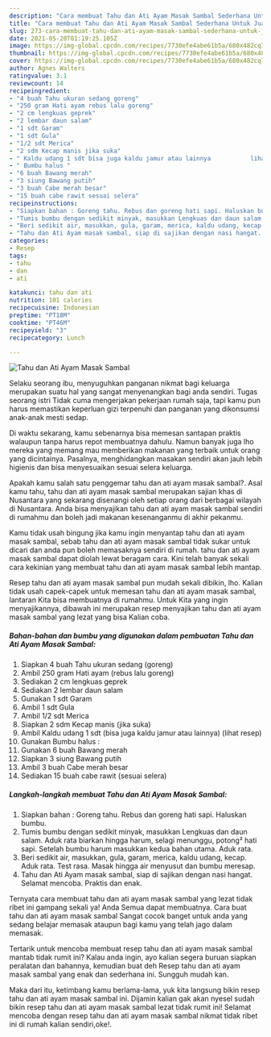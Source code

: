 ```yaml
---
description: "Cara membuat Tahu dan Ati Ayam Masak Sambal Sederhana Untuk Jualan"
title: "Cara membuat Tahu dan Ati Ayam Masak Sambal Sederhana Untuk Jualan"
slug: 273-cara-membuat-tahu-dan-ati-ayam-masak-sambal-sederhana-untuk-jualan
date: 2021-05-20T01:19:25.105Z
image: https://img-global.cpcdn.com/recipes/7730efe4abe61b5a/680x482cq70/tahu-dan-ati-ayam-masak-sambal-foto-resep-utama.jpg
thumbnail: https://img-global.cpcdn.com/recipes/7730efe4abe61b5a/680x482cq70/tahu-dan-ati-ayam-masak-sambal-foto-resep-utama.jpg
cover: https://img-global.cpcdn.com/recipes/7730efe4abe61b5a/680x482cq70/tahu-dan-ati-ayam-masak-sambal-foto-resep-utama.jpg
author: Agnes Walters
ratingvalue: 3.1
reviewcount: 14
recipeingredient:
- "4 buah Tahu ukuran sedang goreng"
- "250 gram Hati ayam rebus lalu goreng"
- "2 cm lengkuas geprek"
- "2 lembar daun salam"
- "1 sdt Garam"
- "1 sdt Gula"
- "1/2 sdt Merica"
- "2 sdm Kecap manis jika suka"
- " Kaldu udang 1 sdt bisa juga kaldu jamur atau lainnya           lihat resep"
- " Bumbu halus "
- "6 buah Bawang merah"
- "3 siung Bawang putih"
- "3 buah Cabe merah besar"
- "15 buah cabe rawit sesuai selera"
recipeinstructions:
- "Siapkan bahan : Goreng tahu. Rebus dan goreng hati sapi. Haluskan bumbu."
- "Tumis bumbu dengan sedikit minyak, masukkan Lengkuas dan daun salam. Aduk rata biarkan hingga harum, selagi menunggu, potong² hati sapi. Setelah bumbu harum masukkan kedua bahan utama. Aduk rata."
- "Beri sedikit air, masukkan, gula, garam, merica, kaldu udang, kecap. Aduk rata. Test rasa. Masak hingga air menyusut dan bumbu meresap."
- "Tahu dan Ati Ayam masak sambal, siap di sajikan dengan nasi hangat. Selamat mencoba. Praktis dan enak."
categories:
- Resep
tags:
- tahu
- dan
- ati

katakunci: tahu dan ati 
nutrition: 101 calories
recipecuisine: Indonesian
preptime: "PT18M"
cooktime: "PT46M"
recipeyield: "3"
recipecategory: Lunch

---
```



![Tahu dan Ati Ayam Masak Sambal](https://img-global.cpcdn.com/recipes/7730efe4abe61b5a/680x482cq70/tahu-dan-ati-ayam-masak-sambal-foto-resep-utama.jpg)

Selaku seorang ibu, menyuguhkan panganan nikmat bagi keluarga merupakan suatu hal yang sangat menyenangkan bagi anda sendiri. Tugas seorang istri Tidak cuma mengerjakan pekerjaan rumah saja, tapi kamu pun harus memastikan keperluan gizi terpenuhi dan panganan yang dikonsumsi anak-anak mesti sedap.

Di waktu  sekarang, kamu sebenarnya bisa memesan santapan praktis walaupun tanpa harus repot membuatnya dahulu. Namun banyak juga lho mereka yang memang mau memberikan makanan yang terbaik untuk orang yang dicintainya. Pasalnya, menghidangkan masakan sendiri akan jauh lebih higienis dan bisa menyesuaikan sesuai selera keluarga. 



Apakah kamu salah satu penggemar tahu dan ati ayam masak sambal?. Asal kamu tahu, tahu dan ati ayam masak sambal merupakan sajian khas di Nusantara yang sekarang disenangi oleh setiap orang dari berbagai wilayah di Nusantara. Anda bisa menyajikan tahu dan ati ayam masak sambal sendiri di rumahmu dan boleh jadi makanan kesenanganmu di akhir pekanmu.

Kamu tidak usah bingung jika kamu ingin menyantap tahu dan ati ayam masak sambal, sebab tahu dan ati ayam masak sambal tidak sukar untuk dicari dan anda pun boleh memasaknya sendiri di rumah. tahu dan ati ayam masak sambal dapat diolah lewat beragam cara. Kini telah banyak sekali cara kekinian yang membuat tahu dan ati ayam masak sambal lebih mantap.

Resep tahu dan ati ayam masak sambal pun mudah sekali dibikin, lho. Kalian tidak usah capek-capek untuk memesan tahu dan ati ayam masak sambal, lantaran Kita bisa membuatnya di rumahmu. Untuk Kita yang ingin menyajikannya, dibawah ini merupakan resep menyajikan tahu dan ati ayam masak sambal yang lezat yang bisa Kalian coba.

<!--inarticleads1-->

##### Bahan-bahan dan bumbu yang digunakan dalam pembuatan Tahu dan Ati Ayam Masak Sambal:

1. Siapkan 4 buah Tahu ukuran sedang (goreng)
1. Ambil 250 gram Hati ayam (rebus lalu goreng)
1. Sediakan 2 cm lengkuas geprek
1. Sediakan 2 lembar daun salam
1. Gunakan 1 sdt Garam
1. Ambil 1 sdt Gula
1. Ambil 1/2 sdt Merica
1. Siapkan 2 sdm Kecap manis (jika suka)
1. Ambil  Kaldu udang 1 sdt (bisa juga kaldu jamur atau lainnya)           (lihat resep)
1. Gunakan  Bumbu halus :
1. Gunakan 6 buah Bawang merah
1. Siapkan 3 siung Bawang putih
1. Ambil 3 buah Cabe merah besar
1. Sediakan 15 buah cabe rawit (sesuai selera)




<!--inarticleads2-->

##### Langkah-langkah membuat Tahu dan Ati Ayam Masak Sambal:

1. Siapkan bahan : Goreng tahu. Rebus dan goreng hati sapi. Haluskan bumbu.
1. Tumis bumbu dengan sedikit minyak, masukkan Lengkuas dan daun salam. Aduk rata biarkan hingga harum, selagi menunggu, potong² hati sapi. Setelah bumbu harum masukkan kedua bahan utama. Aduk rata.
1. Beri sedikit air, masukkan, gula, garam, merica, kaldu udang, kecap. Aduk rata. Test rasa. Masak hingga air menyusut dan bumbu meresap.
1. Tahu dan Ati Ayam masak sambal, siap di sajikan dengan nasi hangat. Selamat mencoba. Praktis dan enak.




Ternyata cara membuat tahu dan ati ayam masak sambal yang lezat tidak ribet ini gampang sekali ya! Anda Semua dapat membuatnya. Cara buat tahu dan ati ayam masak sambal Sangat cocok banget untuk anda yang sedang belajar memasak ataupun bagi kamu yang telah jago dalam memasak.

Tertarik untuk mencoba membuat resep tahu dan ati ayam masak sambal mantab tidak rumit ini? Kalau anda ingin, ayo kalian segera buruan siapkan peralatan dan bahannya, kemudian buat deh Resep tahu dan ati ayam masak sambal yang enak dan sederhana ini. Sungguh mudah kan. 

Maka dari itu, ketimbang kamu berlama-lama, yuk kita langsung bikin resep tahu dan ati ayam masak sambal ini. Dijamin kalian gak akan nyesel sudah bikin resep tahu dan ati ayam masak sambal lezat tidak rumit ini! Selamat mencoba dengan resep tahu dan ati ayam masak sambal nikmat tidak ribet ini di rumah kalian sendiri,oke!.

